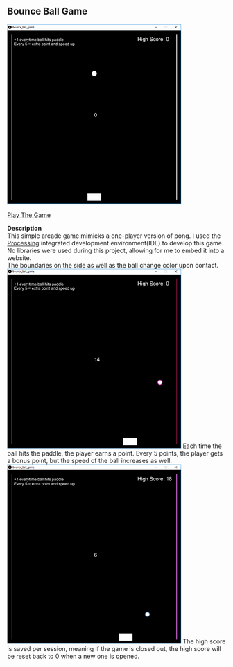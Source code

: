 ## Bounce Ball Game
<img src="images/ball game image 1.png"/>

<a href = "https://khang-chung.github.io/bounce_ball_game/"> Play The Game </a>

**Description**
<br>
This simple arcade game mimicks a one-player version of pong. I used the <a href = "https://processing.org/">Processing</a> integrated development environment(IDE) to develop this game. No libraries were used during this project, allowing for me to embed it into a website.
<br>
The boundaries on the side as well as the ball change color upon contact. 
<img src = "images/ball game image 2.png">
Each time the ball hits the paddle, the player earns a point. Every 5 points, the player gets a bonus point, but the speed of the ball increases as well. 
<img src = "images/ball game image 3.png">
The high score is saved per session, meaning if the game is closed out, the high score will be reset back to 0 when a new one is opened.
<br>
